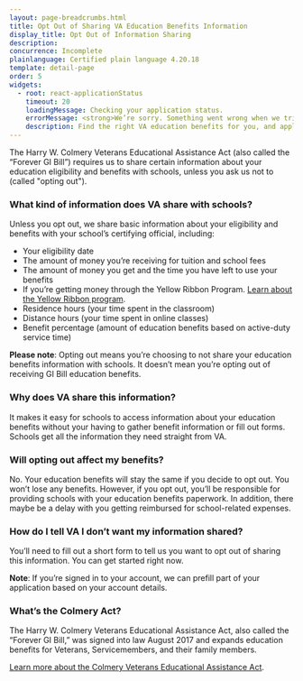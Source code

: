 ```yaml
---
layout: page-breadcrumbs.html
title: Opt Out of Sharing VA Education Benefits Information
display_title: Opt Out of Information Sharing
description:
concurrence: Incomplete
plainlanguage: Certified plain language 4.20.18
template: detail-page
order: 5
widgets:
  - root: react-applicationStatus
    timeout: 20
    loadingMessage: Checking your application status.
    errorMessage: <strong>We’re sorry. Something went wrong when we tried to load your saved application.</strong><br/>Please try refreshing your browser in a few minutes.
    description: Find the right VA education benefits for you, and apply to start getting help paying tuition. We can also help you find the right school or training program.
---
```



The Harry W. Colmery Veterans Educational Assistance Act (also called the “Forever GI Bill”) requires us to share certain information about your education eligibility and benefits with schools, unless you ask us not to (called "opting out").

### What kind of information does VA share with schools?

Unless you opt out, we share basic information about your eligibility and benefits with your school’s certifying official, including:
- Your eligibility date
- The amount of money you’re receiving for tuition and school fees
- The amount of money you get and the time you have left to use your benefits
- If you’re getting money through the Yellow Ribbon Program.
[Learn about the Yellow Ribbon program](/education/gi-bill/yellow-ribbon/).
- Residence hours (your time spent in the classroom)
- Distance hours (your time spent in online classes)
- Benefit percentage (amount of education benefits based on active-duty service time)

<b>Please note</b>: Opting out means you’re choosing to not share your education benefits information with schools. It doesn’t mean you’re opting out of receiving GI Bill education benefits.

### Why does VA share this information?

It makes it easy for schools to access information about your education benefits without your having to gather benefit information or fill out forms. Schools get all the information they need straight from VA.

### Will opting out affect my benefits?

No. Your education benefits will stay the same if you decide to opt out. You won’t lose any benefits.
However, if you opt out, you’ll be responsible for providing schools with your education benefits paperwork. In addition, there maybe be a delay with you getting reimbursed for school-related expenses.

### How do I tell VA I don’t want my information shared?

You’ll need to fill out a short form to tell us you want to opt out of sharing this information. You can get started right now.

<div id="react-applicationStatus" class="static-page-widget"></div>

<b>Note</b>: If you’re signed in to your account, we can prefill part of your application based on your account details.

### What’s the Colmery Act?
The Harry W. Colmery Veterans Educational Assistance Act, also called the “Forever GI Bill,” was signed into law August 2017 and expands education benefits for Veterans, Servicemembers, and their family members.

[Learn more about the Colmery Veterans Educational Assistance Act](https://www.benefits.va.gov/GIBILL/ForeverGIBill.asp).

